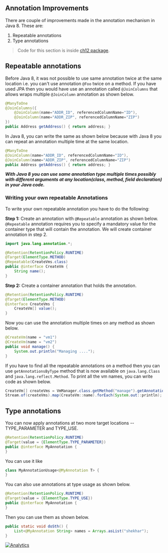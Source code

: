 Annotation Improvements
-------

There are couple of improvements made in the annotation mechanism in Java 8. These are:

1. Repeatable annotations
2. Type annotations

> Code for this section is inside [ch12 package](https://github.com/shekhargulati/java8-the-missing-tutorial/tree/master/code/src/main/java/com/shekhargulati/java8_tutorial/ch12).

## Repeatable annotations

Before Java 8, it was not possible to use same annotation twice at the same location i.e.  you can't use annotation `@Foo` twice on a method. If you have used JPA then you would have use an annotation called `@JoinColumns` that allows wraps multiple `@JoinColumn` annotation as shown below.

```java
@ManyToOne
@JoinColumns({
    @JoinColumn(name="ADDR_ID", referencedColumnName="ID"),
    @JoinColumn(name="ADDR_ZIP", referencedColumnName="ZIP")
})
public Address getAddress() { return address; }
```

In Java 8, you can write the same as shown below because with Java 8 you can repeat an annotation multiple time at the same location.

```java
@ManyToOne
@JoinColumn(name="ADDR_ID", referencedColumnName="ID"),
@JoinColumn(name="ADDR_ZIP", referencedColumnName="ZIP")
public Address getAddress() { return address; }
```


***With Java 8 you can use same annotation type multiple times possibly with different arguments at any location(class, method, field declaration) in your Java code.***

### Writing your own repeatable Annotations

To write your own repeatable annotation you have to do the following:

**Step 1:**  Create an annotation with `@Repeatable` annotation as shown below. `@Repeatable` annotation requires you to specify a mandatory value for the container type that will contain the annotation. We will create container annotation in step 2.

```java
import java.lang.annotation.*;

@Retention(RetentionPolicy.RUNTIME)
@Target(ElementType.METHOD)
@Repeatable(CreateVms.class)
public @interface CreateVm {
    String name();
}
```

**Step 2:** Create a container annotation that holds the annotation.

```java
@Retention(RetentionPolicy.RUNTIME)
@Target(ElementType.METHOD)
@interface CreateVms {
    CreateVm[] value();
}
```

Now you can use the annotation multiple times on any method as shown below.

```java
@CreateVm(name = "vm1")
@CreateVm(name = "vm2")
public void manage() {
    System.out.println("Managing ....");
}
```

If you have to find all the repeatable annotations on a method then you can use `getAnnotationsByType` method that is now available on `java.lang.Class` and `java.lang.reflect.Method`. To print all the vm names, you can write code as shown below.

```java
CreateVm[] createVms = VmManager.class.getMethod("manage").getAnnotationsByType(CreateVm.class);
Stream.of(createVms).map(CreateVm::name).forEach(System.out::println);
```

## Type annotations

You can now apply annotations at two more target locations -- TYPE_PARAMETER and TYPE_USE.

```java
@Retention(RetentionPolicy.RUNTIME)
@Target(value = {ElementType.TYPE_PARAMETER})
public @interface MyAnnotation {
}
```

You can use it like

```java
class MyAnnotationUsage<@MyAnnotation T> {
}
```

You can also use annotations at type usage as shown below.

```java
@Retention(RetentionPolicy.RUNTIME)
@Target(value = {ElementType.TYPE_USE})
public @interface MyAnnotation {
}
```

Then you can use them as shown below.

```java
public static void doSth() {
    List<@MyAnnotation String> names = Arrays.asList("shekhar");
}
```

[![Analytics](https://ga-beacon.appspot.com/UA-59411913-3/shekhargulati/java8-the-missing-tutorial)](https://github.com/igrigorik/ga-beacon)
